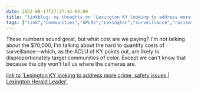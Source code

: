 ---date: 2022-08-17T17:27:44-04:00title: "linkblog: my thoughts on 'Lexington KY looking to address more crime, safety issues | Lexington Herald Leader'"tags: ["link","Communities","APLRs","Lexington","surveillance","racism","structural racism","ACLU"]---These numbers sound great, but what cost are we paying? I'm not talking about the $70,000, I'm talking about the hard to quantify costs of surveillance—which, as the ACLU of KY points out, are likely to disproportionately target communities of color. Except we can't know that because the city won't tell us where the cameras are. [link to 'Lexington KY looking to address more crime, safety issues | Lexington Herald Leader'](https://www.kentucky.com/news/local/crime/article264602251.html)